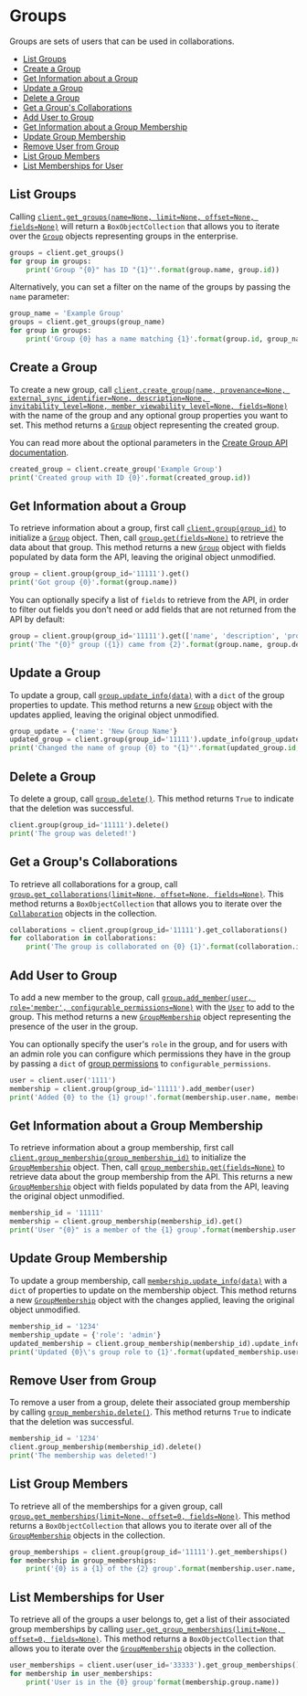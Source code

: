 Groups
======
Groups are sets of users that can be used in collaborations.

<!-- START doctoc generated TOC please keep comment here to allow auto update -->
<!-- DON'T EDIT THIS SECTION, INSTEAD RE-RUN doctoc TO UPDATE -->


- [List Groups](#list-groups)
- [Create a Group](#create-a-group)
- [Get Information about a Group](#get-information-about-a-group)
- [Update a Group](#update-a-group)
- [Delete a Group](#delete-a-group)
- [Get a Group's Collaborations](#get-a-groups-collaborations)
- [Add User to Group](#add-user-to-group)
- [Get Information about a Group Membership](#get-information-about-a-group-membership)
- [Update Group Membership](#update-group-membership)
- [Remove User from Group](#remove-user-from-group)
- [List Group Members](#list-group-members)
- [List Memberships for User](#list-memberships-for-user)

<!-- END doctoc generated TOC please keep comment here to allow auto update -->

List Groups
-----------

Calling [`client.get_groups(name=None, limit=None, offset=None, fields=None)`][get_groups] will return a
`BoxObjectCollection` that allows you to iterate over the [`Group`][group_class] objects representing groups in the
enterprise.

```python
groups = client.get_groups()
for group in groups:
    print('Group "{0}" has ID "{1}"'.format(group.name, group.id))
```

Alternatively, you can set a filter on the name of the groups by passing the `name` parameter:

```python
group_name = 'Example Group'
groups = client.get_groups(group_name)
for group in groups:
    print('Group {0} has a name matching {1}'.format(group.id, group_name))
```

[get_groups]: https://box-python-sdk.readthedocs.io/en/latest/boxsdk.client.html#boxsdk.client.client.Client.get_groups
[group_class]: https://box-python-sdk.readthedocs.io/en/latest/boxsdk.object.html#boxsdk.object.group.Group

Create a Group
--------------

To create a new group, call
[`client.create_group(name, provenance=None, external_sync_identifier=None, description=None, invitability_level=None, member_viewability_level=None, fields=None)`][create_group] with the name of the group and any optional group properties you want to set.  This method
returns a [`Group`][group_class] object representing the created group.

You can read more about the optional parameters in the
[Create Group API documentation](https://developer.box.com/v2.0/reference#create-a-group).

```python
created_group = client.create_group('Example Group')
print('Created group with ID {0}'.format(created_group.id))
```

[create_group]: https://box-python-sdk.readthedocs.io/en/latest/boxsdk.client.html#boxsdk.client.client.Client.create_group

Get Information about a Group
-----------------------------

To retrieve information about a group, first call [`client.group(group_id)`][group] to initialize a
[`Group`][group_class] object.  Then, call [`group.get(fields=None)`][get] to retrieve the data about that group.  This
method returns a new [`Group`][group_class] object with fields populated by data form the API, leaving the original
object unmodified.

```python
group = client.group(group_id='11111').get()
print('Got group {0}'.format(group.name))
```

You can optionally specify a list of `fields` to retrieve from the API, in order to filter out fields you don't need or
add fields that are not returned from the API by default:

```python
group = client.group(group_id='11111').get(['name', 'description', 'provenance'])
print('The "{0}" group ({1}) came from {2}'.format(group.name, group.description, group.provenance))
```

[group]: https://box-python-sdk.readthedocs.io/en/latest/boxsdk.client.html#boxsdk.client.client.Client.group
[get]: https://box-python-sdk.readthedocs.io/en/latest/boxsdk.object.html#boxsdk.object.base_object.BaseObject.get


Update a Group
--------------

To update a group, call [`group.update_info(data)`][update_info] with a `dict` of the group properties to update.  This
method returns a new [`Group`][group_class] object with the updates applied, leaving the original object unmodified.

```python
group_update = {'name': 'New Group Name'}
updated_group = client.group(group_id='11111').update_info(group_update)
print('Changed the name of group {0} to "{1}"'.format(updated_group.id, updated_group.name))
```

[update_info]: https://box-python-sdk.readthedocs.io/en/latest/boxsdk.object.html#boxsdk.object.base_object.BaseObject.update_info

Delete a Group
--------------

To delete a group, call [`group.delete()`][delete].  This method returns `True` to indicate that the deletion was
successful.

```python
client.group(group_id='11111').delete()
print('The group was deleted!')
```

[delete]: https://box-python-sdk.readthedocs.io/en/latest/boxsdk.object.html#boxsdk.object.base_object.BaseObject.delete

Get a Group's Collaborations
----------------------------

To retrieve all collaborations for a group, call
[`group.get_collaborations(limit=None, offset=None, fields=None)`][get_collaborations].  This method returns a
`BoxObjectCollection` that allows you to iterate over the [`Collaboration`][collaboration_class] objects in the
collection.

```python
collaborations = client.group(group_id='11111').get_collaborations()
for collaboration in collaborations:
    print('The group is collaborated on {0} {1}'.format(collaboration.item.type, collaboration.item.id))
```

[get_collaborations]: https://box-python-sdk.readthedocs.io/en/latest/boxsdk.object.html#boxsdk.object.group.Group.get_collaborations
[collaboration_class]: https://box-python-sdk.readthedocs.io/en/latest/boxsdk.object.html#boxsdk.object.collaboration.Collaboration

Add User to Group
-----------------

To add a new member to the group, call
[`group.add_member(user, role='member', configurable_permissions=None)`][add_member] with the [`User`][user_class] to
add to the group.  This method returns a new [`GroupMembership`][membership_class] object representing the presence of
the user in the group.

You can optionally specify the user's `role` in the group, and for users with an admin role you can configure which
permissions they have in the group by passing a `dict` of [group permissions][permissions] to `configurable_permissions`.

```python
user = client.user('1111')
membership = client.group(group_id='11111').add_member(user)
print('Added {0} to the {1} group!'.format(membership.user.name, membership.group.name))
```

[add_member]: https://box-python-sdk.readthedocs.io/en/latest/boxsdk.object.html#boxsdk.object.group.Group.add_member
[user_class]: https://box-python-sdk.readthedocs.io/en/latest/boxsdk.object.html#boxsdk.object.user.User
[permissions]: https://developer.box.com/v2.0/reference/#membership-object

Get Information about a Group Membership
----------------------------------------

To retrieve information about a group membership, first call
[`client.group_membership(group_membership_id)`][group_membership] to initialize the
[`GroupMembership`][membership_class] object.  Then, call [`group_membership.get(fields=None)`][get] to retrieve data
about the group membership from the API.  This returns a new [`GroupMembership`][membership_class] object with fields
populated by data from the API, leaving the original object unmodified.

```python
membership_id = '11111'
membership = client.group_membership(membership_id).get()
print('User "{0}" is a member of the {1} group'.format(membership.user.name, membership.group.name))
```

[group_membership]: https://box-python-sdk.readthedocs.io/en/latest/boxsdk.client.html#boxsdk.client.client.Client.group_membership
[membership_class]: https://box-python-sdk.readthedocs.io/en/latest/boxsdk.object.html#boxsdk.object.group_membership.GroupMembership

Update Group Membership
-----------------------

To update a group membership, call [`membership.update_info(data)`][update_info] with a `dict` of properties to update
on the membership object.  This method returns a new [`GroupMembership`][membership_class] object with the changes
applied, leaving the original object unmodified.

```python
membership_id = '1234'
membership_update = {'role': 'admin'}
updated_membership = client.group_membership(membership_id).update_info(membership_update)
print('Updated {0}\'s group role to {1}'.format(updated_membership.user.name, updated_membership.role))
```

Remove User from Group
----------------------

To remove a user from a group, delete their associated group membership by calling [`group_membership.delete()`][delete].
This method returns `True` to indicate that the deletion was successful.

```python
membership_id = '1234'
client.group_membership(membership_id).delete() 
print('The membership was deleted!')
```

List Group Members
------------------

To retrieve all of the memberships for a given group, call
[`group.get_memberships(limit=None, offset=0, fields=None)`][get_memberships].  This method returns a
`BoxObjectCollection` that allows you to iterate over all of the [`GroupMembership`][membership_class] objects in the
collection.

```python
group_memberships = client.group(group_id='11111').get_memberships()
for membership in group_memberships:
    print('{0} is a {1} of the {2} group'.format(membership.user.name, membership.role, membership.group.name))
```

[get_memberships]: https://box-python-sdk.readthedocs.io/en/latest/boxsdk.object.html#boxsdk.object.group.Group.get_memberships

List Memberships for User
-------------------------

To retrieve all of the groups a user belongs to, get a list of their associated group memberships by calling
[`user.get_group_memberships(limit=None, offset=0, fields=None)`][get_group_memberships].  This method returns a
`BoxObjectCollection` that allows you to iterate over the [`GroupMembership`][membership_class] objects in the
collection.

```python
user_memberships = client.user(user_id='33333').get_group_memberships()
for membership in user_memberships:
    print('User is in the {0} group'format(membership.group.name))
```

[get_group_memberships]: https://box-python-sdk.readthedocs.io/en/latest/boxsdk.object.html#boxsdk.object.user.User.get_group_memberships
